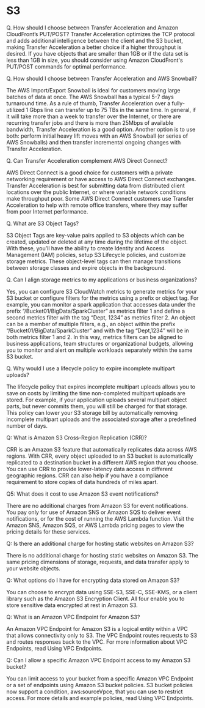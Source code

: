 # S3
Q. How should I choose between Transfer Acceleration and Amazon CloudFront’s PUT/POST?
Transfer Acceleration optimizes the TCP protocol and adds additional intelligence between the client and the S3 bucket, making Transfer Acceleration a better choice if a higher throughput is desired. If you have objects that are smaller than 1GB or if the data set is less than 1GB in size, you should consider using Amazon CloudFront's PUT/POST commands for optimal performance.

Q. How should I choose between Transfer Acceleration and AWS Snowball?

The AWS Import/Export Snowball is ideal for customers moving large batches of data at once. The AWS Snowball has a typical 5-7 days turnaround time. As a rule of thumb, Transfer Acceleration over a fully-utilized 1 Gbps line can transfer up to 75 TBs in the same time. In general, if it will take more than a week to transfer over the Internet, or there are recurring transfer jobs and there is more than 25Mbps of available bandwidth, Transfer Acceleration is a good option. Another option is to use both: perform initial heavy lift moves with an AWS Snowball (or series of AWS Snowballs) and then transfer incremental ongoing changes with Transfer Acceleration.

Q. Can Transfer Acceleration complement AWS Direct Connect?

AWS Direct Connect is a good choice for customers with a private networking requirement or have access to AWS Direct Connect exchanges. Transfer Acceleration is best for submitting data from distributed client locations over the public Internet, or where variable network conditions make throughput poor. Some AWS Direct Connect customers use Transfer Acceleration to help with remote office transfers, where they may suffer from poor Internet performance.

Q. What are S3 Object Tags?

S3 Object Tags are key-value pairs applied to S3 objects which can be created, updated or deleted at any time during the lifetime of the object. With these, you’ll have the ability to create Identity and Access Management (IAM) policies, setup S3 Lifecycle policies, and customize storage metrics. These object-level tags can then manage transitions between storage classes and expire objects in the background.

Q. Can I align storage metrics to my applications or business organizations?

Yes, you can configure S3 CloudWatch metrics to generate metrics for your S3 bucket or configure filters for the metrics using a prefix or object tag. For example, you can monitor a spark application that accesses data under the prefix “/Bucket01/BigData/SparkCluster” as metrics filter 1 and define a second metrics filter with the tag “Dept, 1234” as metrics filter 2. An object can be a member of multiple filters, e.g., an object within the prefix “/Bucket01/BigData/SparkCluster” and with the tag “Dept,1234” will be in both metrics filter 1 and 2. In this way, metrics filters can be aligned to business applications, team structures or organizational budgets, allowing you to monitor and alert on multiple workloads separately within the same S3 bucket.

Q. Why would I use a lifecycle policy to expire incomplete multipart uploads?

The lifecycle policy that expires incomplete multipart uploads allows you to save on costs by limiting the time non-completed multipart uploads are stored. For example, if your application uploads several multipart object parts, but never commits them, you will still be charged for that storage. This policy can lower your S3 storage bill by automatically removing incomplete multipart uploads and the associated storage after a predefined number of days.

Q: What is Amazon S3 Cross-Region Replication (CRR)?

CRR is an Amazon S3 feature that automatically replicates data across AWS regions. With CRR, every object uploaded to an S3 bucket is automatically replicated to a destination bucket in a different AWS region that you choose. You can use CRR to provide lower-latency data access in different geographic regions. CRR can also help if you have a compliance requirement to store copies of data hundreds of miles apart.

Q5: What does it cost to use Amazon S3 event notifications?

There are no additional charges from Amazon S3 for event notifications. You pay only for use of Amazon SNS or Amazon SQS to deliver event notifications, or for the cost of running the AWS Lambda function. Visit the Amazon SNS, Amazon SQS, or AWS Lambda pricing pages to view the pricing details for these services.

Q: Is there an additional charge for hosting static websites on Amazon S3?

There is no additional charge for hosting static websites on Amazon S3. The same pricing dimensions of storage, requests, and data transfer apply to your website objects.

Q: What options do I have for encrypting data stored on Amazon S3?

You can choose to encrypt data using SSE-S3, SSE-C, SSE-KMS, or a client library such as the Amazon S3 Encryption Client. All four enable you to store sensitive data encrypted at rest in Amazon S3.

Q: What is an Amazon VPC Endpoint for Amazon S3?

An Amazon VPC Endpoint for Amazon S3 is a logical entity within a VPC that allows connectivity only to S3. The VPC Endpoint routes requests to S3 and routes responses back to the VPC. For more information about VPC Endpoints, read Using VPC Endpoints.

Q: Can I allow a specific Amazon VPC Endpoint access to my Amazon S3 bucket?

You can limit access to your bucket from a specific Amazon VPC Endpoint or a set of endpoints using Amazon S3 bucket policies. S3 bucket policies now support a condition, aws:sourceVpce, that you can use to restrict access. For more details and example policies, read Using VPC Endpoints.